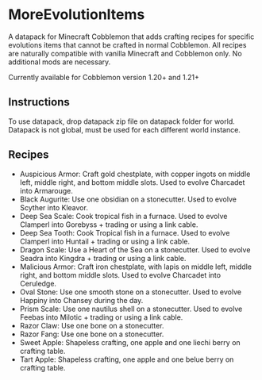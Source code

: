 # MoreEvolutionItems
A datapack for Minecraft Cobblemon that adds crafting recipes for specific evolutions items that cannot be crafted in normal Cobblemon.
All recipes are naturally compatible with vanilla Minecraft and Cobblemon only. No additional mods are necessary. 

Currently available for Cobblemon version 1.20+ and 1.21+

## Instructions

To use datapack, drop datapack zip file on datapack folder for world. Datapack is not global, must be used for each different world instance.  

## Recipes

+ Auspicious Armor: Craft gold chestplate, with copper ingots on middle left, middle right, and bottom middle slots. Used to evolve Charcadet into Armarouge.
+ Black Augurite: Use one obsidian on a stonecutter. Used to evolve Scyther into Kleavor.
+ Deep Sea Scale: Cook tropical fish in a furnace. Used to evolve Clamperl into Gorebyss + trading or using a link cable.
+ Deep Sea Tooth: Cook Tropical fish in a furnace. Used to evolve Clamperl into Huntail + trading or using a link cable. 
+ Dragon Scale: Use a Heart of the Sea on a stonecutter. Used to evolve Seadra into Kingdra + trading or using a link cable.
+ Malicious Armor: Craft iron chestplate, with lapis on middle left, middle right, and bottom middle slots. Used to evolve Charcadet into Ceruledge.
+  Oval Stone: Use one smooth stone on a stonecutter. Used to evolve Happiny into Chansey during the day.
+  Prism Scale: Use one nautilus shell on a stonecutter. Used to evolve Feebas into Milotic + trading or using a link cable.
+  Razor Claw: Use one bone on a stonecutter.
+  Razor Fang: Use one bone on a stonecutter. 
+  Sweet Apple: Shapeless crafting, one apple and one liechi berry on crafting table.
+  Tart Apple: Shapeless crafting, one apple and one belue berry on crafting table. 
